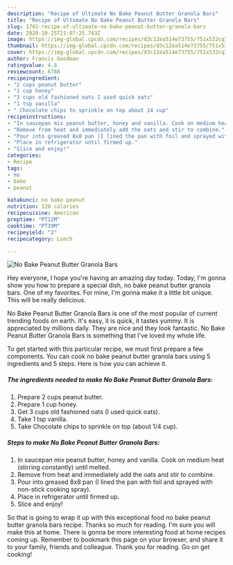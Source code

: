 ```yaml
---
description: "Recipe of Ultimate No Bake Peanut Butter Granola Bars"
title: "Recipe of Ultimate No Bake Peanut Butter Granola Bars"
slug: 1741-recipe-of-ultimate-no-bake-peanut-butter-granola-bars
date: 2020-10-25T21:07:25.743Z
image: https://img-global.cpcdn.com/recipes/d3c12ea514e73755/751x532cq70/no-bake-peanut-butter-granola-bars-recipe-main-photo.jpg
thumbnail: https://img-global.cpcdn.com/recipes/d3c12ea514e73755/751x532cq70/no-bake-peanut-butter-granola-bars-recipe-main-photo.jpg
cover: https://img-global.cpcdn.com/recipes/d3c12ea514e73755/751x532cq70/no-bake-peanut-butter-granola-bars-recipe-main-photo.jpg
author: Francis Goodman
ratingvalue: 4.8
reviewcount: 6788
recipeingredient:
- "2 cups peanut butter"
- "1 cup honey"
- "3 cups old fashioned oats I used quick oats"
- "1 tsp vanilla"
- " Chocolate chips to sprinkle on top about 14 cup"
recipeinstructions:
- "In saucepan mix peanut butter, honey and vanilla. Cook on medium heat (stirring constantly) until melted."
- "Remove from heat and immediately add the oats and stir to combine."
- "Pour into greased 8x8 pan (I lined the pan with foil and sprayed with non-stick cooking spray)."
- "Place in refrigerator until firmed up."
- "Slice and enjoy!"
categories:
- Recipe
tags:
- no
- bake
- peanut

katakunci: no bake peanut 
nutrition: 120 calories
recipecuisine: American
preptime: "PT12M"
cooktime: "PT39M"
recipeyield: "2"
recipecategory: Lunch

---
```



![No Bake Peanut Butter Granola Bars](https://img-global.cpcdn.com/recipes/d3c12ea514e73755/751x532cq70/no-bake-peanut-butter-granola-bars-recipe-main-photo.jpg)

Hey everyone, I hope you're having an amazing day today. Today, I'm gonna show you how to prepare a special dish, no bake peanut butter granola bars. One of my favorites. For mine, I'm gonna make it a little bit unique. This will be really delicious.



No Bake Peanut Butter Granola Bars is one of the most popular of current trending foods on earth. It's easy, it is quick, it tastes yummy. It is appreciated by millions daily. They are nice and they look fantastic. No Bake Peanut Butter Granola Bars is something that I've loved my whole life.


To get started with this particular recipe, we must first prepare a few components. You can cook no bake peanut butter granola bars using 5 ingredients and 5 steps. Here is how you can achieve it.

<!--inarticleads1-->

##### The ingredients needed to make No Bake Peanut Butter Granola Bars:

1. Prepare 2 cups peanut butter.
1. Prepare 1 cup honey.
1. Get 3 cups old fashioned oats (I used quick oats).
1. Take 1 tsp vanilla.
1. Take  Chocolate chips to sprinkle on top (about 1/4 cup).




<!--inarticleads2-->

##### Steps to make No Bake Peanut Butter Granola Bars:

1. In saucepan mix peanut butter, honey and vanilla. Cook on medium heat (stirring constantly) until melted.
1. Remove from heat and immediately add the oats and stir to combine.
1. Pour into greased 8x8 pan (I lined the pan with foil and sprayed with non-stick cooking spray).
1. Place in refrigerator until firmed up.
1. Slice and enjoy!




So that is going to wrap it up with this exceptional food no bake peanut butter granola bars recipe. Thanks so much for reading. I'm sure you will make this at home. There is gonna be more interesting food at home recipes coming up. Remember to bookmark this page on your browser, and share it to your family, friends and colleague. Thank you for reading. Go on get cooking!
